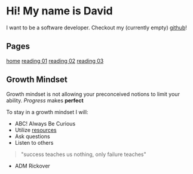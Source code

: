 # Hi! My name is David

I want to be a software developer.
Checkout my (currently empty) [github](https://github.com/heckerdavid)!

## Pages

[home](README.md)
[reading 01](markdown.md)
[reading 02](read_2.md)
[reading 03](read_03.md)

## Growth Mindset

Growth mindset is not allowing your preconceived notions to limit your ability.
*Progress* makes __perfect__

To stay in a growth mindset I will:

* ABC! Always Be Curious
* Utilize [resources](http://google.com)
* Ask questions
* Listen to others

>"success teaches us nothing, only failure teaches" 
- ADM Rickover

